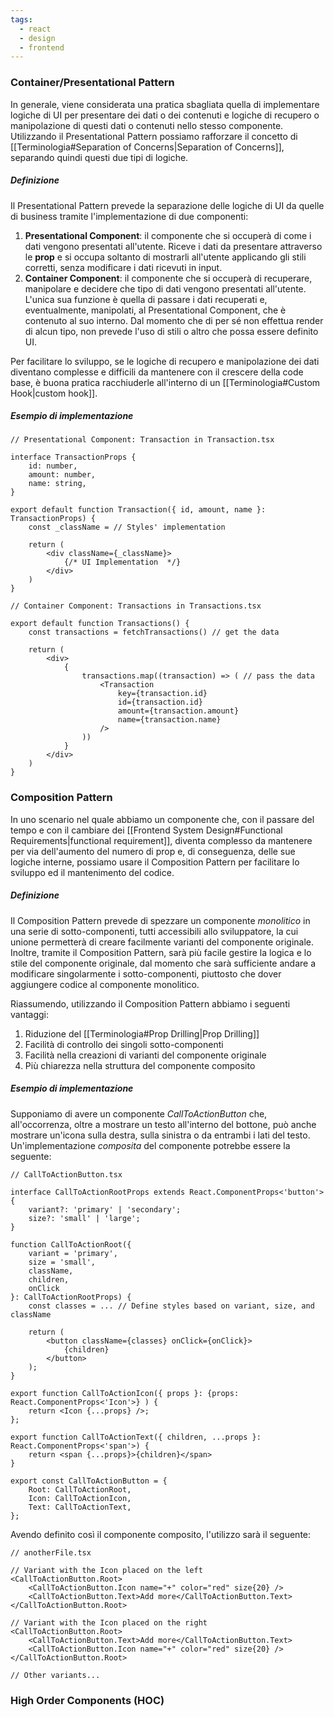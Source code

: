 ```yaml
---
tags:
  - react
  - design
  - frontend
---
```

### Container/Presentational Pattern

In generale, viene considerata una pratica sbagliata quella di implementare logiche di UI per presentare dei dati o dei contenuti e logiche di recupero o manipolazione di questi dati o contenuti nello stesso componente. Utilizzando il Presentational Pattern possiamo rafforzare il concetto di [[Terminologia#Separation of Concerns|Separation of Concerns]], separando quindi questi due tipi di logiche.

##### Definizione

Il Presentational Pattern prevede la separazione delle logiche di UI da quelle di business tramite l'implementazione di due componenti:

1. **Presentational Component**: il componente che si occuperà di come i dati vengono presentati all'utente. Riceve i dati da presentare attraverso le **prop** e si occupa soltanto di mostrarli all'utente applicando gli stili corretti, senza modificare i dati ricevuti in input.
2. **Container Component**: il componente che si occuperà di recuperare, manipolare e decidere che tipo di dati vengono presentati all'utente. L'unica sua funzione è quella di passare i dati recuperati e, eventualmente, manipolati, al Presentational Component, che è contenuto al suo interno. Dal momento che di per sé non effettua render di alcun tipo, non prevede l'uso di stili o altro che possa essere definito UI.

Per facilitare lo sviluppo, se le logiche di recupero e manipolazione dei dati diventano complesse e difficili da mantenere con il crescere della code base, è buona pratica racchiuderle all'interno di un [[Terminologia#Custom Hook|custom hook]].

##### Esempio di implementazione

```tsx
// Presentational Component: Transaction in Transaction.tsx

interface TransactionProps {
	id: number,
	amount: number,
	name: string,
}

export default function Transaction({ id, amount, name }: TransactionProps) {
	const _className = // Styles' implementation
	
	return (
		<div className={_className}>
			{/* UI Implementation  */}
		</div>
	)
}
```

```tsx
// Container Component: Transactions in Transactions.tsx

export default function Transactions() {
	const transactions = fetchTransactions() // get the data

	return (
		<div>
			{
				transactions.map((transaction) => ( // pass the data
					<Transaction
						key={transaction.id}
						id={transaction.id}
						amount={transaction.amount}
						name={transaction.name}
					/>
				))
			}
		</div>
	)
}
```

### Composition Pattern

In uno scenario nel quale abbiamo un componente che, con il passare del tempo e con il cambiare dei [[Frontend System Design#Functional Requirements|functional requirement]], diventa complesso da mantenere per via dell'aumento del numero di prop e, di conseguenza, delle sue logiche interne, possiamo usare il Composition Pattern per facilitare lo sviluppo ed il mantenimento del codice.

##### Definizione

Il Composition Pattern prevede di spezzare un componente *monolitico* in una serie di sotto-componenti, tutti accessibili allo sviluppatore, la cui unione permetterà di creare facilmente varianti del componente originale. 
Inoltre, tramite il Composition Pattern, sarà più facile gestire la logica e lo stile del componente originale, dal momento che sarà sufficiente andare a modificare singolarmente i sotto-componenti, piuttosto che dover aggiungere codice al componente monolitico.

Riassumendo, utilizzando il Composition Pattern abbiamo i seguenti vantaggi:

1. Riduzione del [[Terminologia#Prop Drilling|Prop Drilling]]
2. Facilità di controllo dei singoli sotto-componenti
3. Facilità nella creazioni di varianti del componente originale
4. Più chiarezza nella struttura del componente composito

##### Esempio di implementazione

Supponiamo di avere un componente *CallToActionButton* che, all'occorrenza, oltre a mostrare un testo all'interno del bottone, può anche mostrare un'icona sulla destra, sulla sinistra o da entrambi i lati del testo. Un'implementazione *composita* del componente potrebbe essere la seguente:

```tsx
// CallToActionButton.tsx

interface CallToActionRootProps extends React.ComponentProps<'button'> {
	variant?: 'primary' | 'secondary';
	size?: 'small' | 'large';
}

function CallToActionRoot({
	variant = 'primary',
	size = 'small',
	className,
	children,
	onClick
}: CallToActionRootProps) {
	const classes = ... // Define styles based on variant, size, and className

	return (
		<button className={classes} onClick={onClick}>
			{children}
		</button>
	);
}

export function CallToActionIcon({ props }: {props: React.ComponentProps<'Icon'>} ) {  
	return <Icon {...props} />;  
};

export function CallToActionText({ children, ...props }: React.ComponentProps<'span'>) {
	return <span {...props}>{children}</span>
}

export const CallToActionButton = {
	Root: CallToActionRoot,
	Icon: CallToActionIcon,
	Text: CallToActionText,
};
```

Avendo definito così il componente composito, l'utilizzo sarà il seguente:

```tsx
// anotherFile.tsx

// Variant with the Icon placed on the left
<CallToActionButton.Root>
	<CallToActionButton.Icon name="+" color="red" size{20} />
	<CallToActionButton.Text>Add more</CallToActionButton.Text>
</CallToActionButton.Root>

// Variant with the Icon placed on the right
<CallToActionButton.Root>
	<CallToActionButton.Text>Add more</CallToActionButton.Text>
	<CallToActionButton.Icon name="+" color="red" size{20} />
</CallToActionButton.Root>

// Other variants...
```

### High Order Components (HOC)